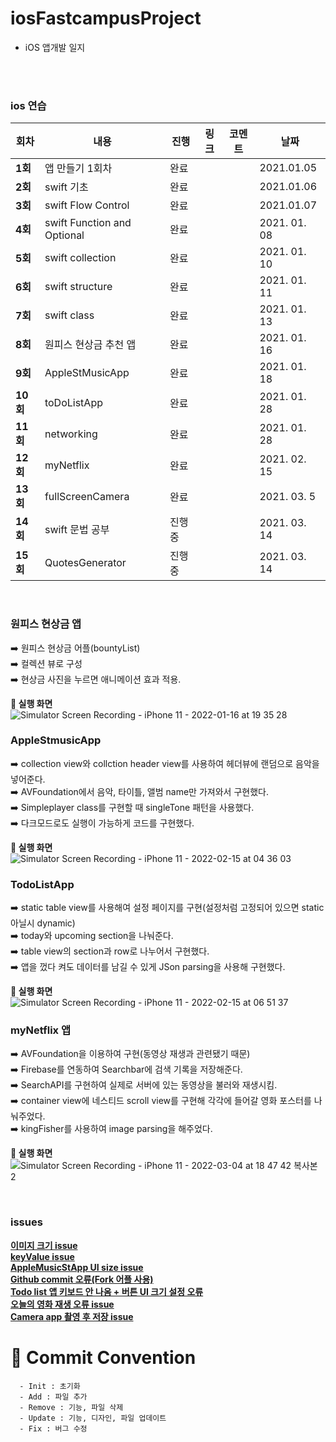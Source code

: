 # iosFastcampusProject







- iOS 앱개발 일지



</br>

</br>





### ios 연습

| 회차    | 내용 | 진행 | 링크 | 코멘트 | 날짜 |
| ------- | ---- | ---- | ---- | ------ | ---- |
| **1회** | 앱 만들기 1회차 | 완료 |      |        | 2021.01.05 |
| **2회** | swift 기초 | 완료 |      |        | 2021.01.06 |
| **3회** | swift Flow Control | 완료 |      |        | 2021.01.07 |
| **4회** | swift Function and Optional | 완료 |      |        | 2021. 01. 08 |
| **5회** | swift collection | 완료 |      |        | 2021. 01. 10 |
| **6회** | swift structure | 완료 |      |        | 2021. 01. 11 |
| **7회** | swift class | 완료 |      |        | 2021. 01. 13 |
| **8회** | 원피스 현상금 추천 앱 | 완료 |      |        | 2021. 01. 16 |
| **9회** | AppleStMusicApp | 완료 |      |        | 2021. 01. 18 |
| **10회** | toDoListApp | 완료 |      |        | 2021. 01. 28 |
| **11회** | networking | 완료 |      |        | 2021. 01. 28 |
| **12회** | myNetflix | 완료 |      |        | 2021. 02. 15 |
| **13회** | fullScreenCamera | 완료 |      |        | 2021. 03. 5 |
| **14회** | swift 문법 공부| 진행중 |      |        | 2021. 03. 14 |
| **15회** | QuotesGenerator| 진행중 |      |        | 2021. 03. 14 |
</br>

### 원피스 현상금 앱</br>
 ➡️ 원피스 현상금 어플(bountyList)</br>
 ➡️ 컬렉션 뷰로 구성</br>
 ➡️ 현상금 사진을 누르면 애니메이션 효과 적용.</br>
 
**📲 실행 화면 </br>**
![Simulator Screen Recording - iPhone 11 - 2022-01-16 at 19 35 28](https://user-images.githubusercontent.com/77050826/149656549-19ff9af7-b94e-4d57-bee6-733d55cf2a5f.gif)</br>

 ### AppleStmusicApp</br>
   ➡️ collection view와 collction header view를 사용하여 헤더뷰에 랜덤으로 음악을 넣어준다.</br>
   ➡️ AVFoundation에서 음악, 타이틀, 앨범 name만 가져와서 구현했다.</br>
   ➡️ Simpleplayer class를 구현할 때 singleTone 패턴을 사용했다.</br>
   ➡️ 다크모드로도 실행이 가능하게 코드를 구현했다.</br>
 
 **📲 실행 화면 </br>**
 ![Simulator Screen Recording - iPhone 11 - 2022-02-15 at 04 36 03](https://user-images.githubusercontent.com/77050826/153933929-fc9c4a20-0b0b-46d9-a9fc-7601975eca35.gif)</br>
 
 ### TodoListApp</br>
   ➡️ static table view를 사용해여 설정 페이지를 구현(설정처럼 고정되어 있으면 static 아닐시 dynamic)</br>
   ➡️ today와 upcoming section을 나눠준다.</br>
   ➡️ table view의 section과 row로 나누어서 구현했다.</br>
   ➡️ 앱을 껐다 켜도 데이터를 남길 수 있게 JSon parsing을 사용해 구현했다.

**📲 실행 화면 </br>**
![Simulator Screen Recording - iPhone 11 - 2022-02-15 at 06 51 37](https://user-images.githubusercontent.com/77050826/153952721-bcdebb81-bd6b-4e08-ab03-80ef1755d395.gif)</br>

### myNetflix 앱</br>
   ➡️ AVFoundation을 이용하여 구현(동영상 재생과 관련됐기 때문)</br>
   ➡️ Firebase를 연동하여 Searchbar에 검색 기록을 저장해준다.</br>
   ➡️ SearchAPI를 구현하여 실제로 서버에 있는 동영상을 불러와 재생시킴.</br>
   ➡️ container view에 네스티드 scroll view를  구현해 각각에 들어갈 영화 포스터를 나눠주었다.</br>
   ➡️ kingFisher를 사용하여 image parsing을 해주었다.

**📲 실행 화면 </br>**
![Simulator Screen Recording - iPhone 11 - 2022-03-04 at 18 47 42 복사본 2](https://user-images.githubusercontent.com/77050826/156740374-88d096ce-3623-495f-a0ed-1d87c556e033.gif)


</br>

### issues

[**이미지 크기 issue**](https://github.com/MoSonLee/iosFastcampusProject/issues/1#issue-1101945578) </br>
[**keyValue issue**](https://github.com/MoSonLee/iosFastcampusProject/issues/3#issue-1103370996) </br>
[**AppleMusicStApp UI size issue**](https://github.com/MoSonLee/iosFastcampusProject/issues/4#issue-1106168906) </br>
[**Github commit 오류(Fork 어플 사용)**](https://github.com/MoSonLee/iosFastcampusProject/issues/5#issue-1113545516) </br>
[**Todo list 앱 키보드 안 나옴 + 버튼 UI 크기 설정 오류**](https://github.com/MoSonLee/iosFastcampusProject/issues/6#issue-1117374398) </br>
[**오늘의 영화 재생 오류 issue**](https://github.com/MoSonLee/iosFastcampusProject/issues/7#issue-1137745040) </br>
[**Camera app 촬영 후 저장 issue**](https://github.com/MoSonLee/iosFastcampusProject/issues/8#issue-1167229960) </br>




# :memo: Commit Convention

```
  - Init : 초기화
  - Add : 파일 추가
  - Remove : 기능, 파일 삭제
  - Update : 기능, 디자인, 파일 업데이트
  - Fix : 버그 수정
```

<br></br>





